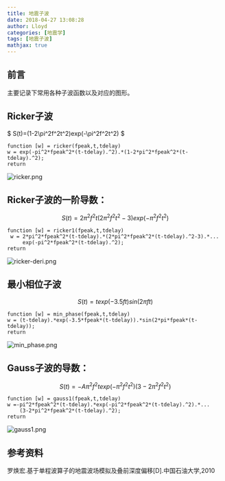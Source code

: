 ```yaml
---
title: 地震子波
date: 2018-04-27 13:08:28
author: Lloyd
categories: [地震学]
tags: [地震子波]
mathjax: true
---
```


## 前言
主要记录下常用各种子波函数以及对应的图形。

## Ricker子波
$ S(t)=(1-2\pi^2f^2t^2)exp(-\pi^2f^2t^2) $

```
function [w] = ricker(fpeak,t,tdelay)
w = exp(-pi^2*fpeak^2*(t-tdelay).^2).*(1-2*pi^2*fpeak^2*(t-tdelay).^2);
return
```

<!-- more -->

![ricker.png](https://i.postimg.cc/6qLYcxsJ/ricker.png)

## Ricker子波的一阶导数：
$$S(t)=2\pi^2f^2t(2\pi^2f^2t^2-3)exp(-\pi^2f^2t^2)$$

```
function [w] = ricker1(fpeak,t,tdelay)
 w = 2*pi^2*fpeak^2*(t-tdelay).*(2*pi^2*fpeak^2*(t-tdelay).^2-3).*...
     exp(-pi^2*fpeak^2*(t-tdelay).^2);
return
```
![ricker-deri.png](https://i.postimg.cc/44zLsVYL/ricker-deri.png)

## 最小相位子波
$$S(t)=texp(-3.5ft)sin(2\pi ft)$$

```
function [w] = min_phase(fpeak,t,tdelay)
w = (t-tdelay).*exp(-3.5*fpeak*(t-tdelay)).*sin(2*pi*fpeak*(t-tdelay));
return
```
![min_phase.png](https://i.postimg.cc/8cVZLP0m/min-phase.png)
## Gauss子波的导数：
$$S(t)=-A\pi^2f^2texp(-\pi^2f^2t^2)(3-2\pi^2f^2t^2)$$
```
function [w] = gauss1(fpeak,t,tdelay)
w =-pi^2*fpeak^2*(t-tdelay).*exp(-pi^2*fpeak^2*(t-tdelay).^2).*...
    (3-2*pi^2*fpeak^2*(t-tdelay).^2);
return
```


![gauss1.png](https://i.postimg.cc/TwbkyWCP/gauss.png)


## 参考资料
罗焕宏.基于单程波算子的地震波场模拟及叠前深度偏移[D].中国石油大学,2010


